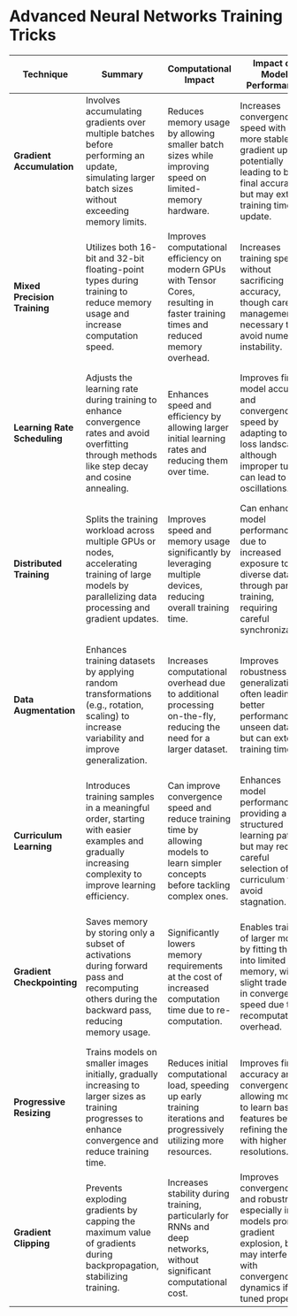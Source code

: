 # Advanced Neural Networks Training Tricks

| Technique                    | Summary | Computational Impact | Impact on Model Performance | Practical Use Cases | Efficiency and Scalability | Implementation Tips |
|------------------------------|---------|----------------------|-----------------------------|---------------------|----------------------------|---------------------|
| **Gradient Accumulation**     | Involves accumulating gradients over multiple batches before performing an update, simulating larger batch sizes without exceeding memory limits. | Reduces memory usage by allowing smaller batch sizes while improving speed on limited-memory hardware. | Increases convergence speed with a more stable gradient update, potentially leading to better final accuracy, but may extend training time per update. | Ideal for training very large models or datasets where GPU memory is constrained. | Enables training of larger models on smaller hardware. Can distribute workload across multiple GPUs if combined with distributed techniques. | Ensure gradient accumulation steps are properly configured. Adjust learning rates according to effective batch size changes. |
| **Mixed Precision Training**   | Utilizes both 16-bit and 32-bit floating-point types during training to reduce memory usage and increase computation speed. | Improves computational efficiency on modern GPUs with Tensor Cores, resulting in faster training times and reduced memory overhead. | Increases training speed without sacrificing accuracy, though careful management is necessary to avoid numerical instability. | Best for deep neural networks on large datasets where speed is crucial, such as in computer vision and NLP tasks. | Allows larger models to fit in GPU memory. Scales well across multiple GPUs with minimal adjustments needed. | Use libraries like NVIDIA's Apex or PyTorch's native AMP to implement mixed precision. Monitor for potential issues with gradient overflow. |
| **Learning Rate Scheduling**   | Adjusts the learning rate during training to enhance convergence rates and avoid overfitting through methods like step decay and cosine annealing. | Enhances speed and efficiency by allowing larger initial learning rates and reducing them over time. | Improves final model accuracy and convergence speed by adapting to the loss landscape, although improper tuning can lead to oscillations. | Effective when training models with complex loss landscapes, such as ResNets or Transformers. | Integrate with optimizers for dynamic learning rates. Monitor loss curves for adjustments, combining with gradient accumulation for optimal results. | Tune learning rate schedules based on model behavior. Use visualization tools to track learning progress. |
| **Distributed Training**       | Splits the training workload across multiple GPUs or nodes, accelerating training of large models by parallelizing data processing and gradient updates. | Improves speed and memory usage significantly by leveraging multiple devices, reducing overall training time. | Can enhance model performance due to increased exposure to diverse data through parallel training, requiring careful synchronization. | Ideal for large-scale datasets and models, common in deep learning for NLP and image processing. | Requires proper synchronization of gradients and parameters. Libraries like PyTorch’s DDP can facilitate implementation. | Ensure data is evenly distributed across devices and monitor for communication overhead. |
| **Data Augmentation**         | Enhances training datasets by applying random transformations (e.g., rotation, scaling) to increase variability and improve generalization. | Increases computational overhead due to additional processing on-the-fly, reducing the need for a larger dataset. | Improves robustness and generalization, often leading to better performance on unseen data, but can extend training times. | Effective in computer vision tasks where overfitting is a concern, especially when labeled data is limited. | Can be scaled by preprocessing data and applying augmentations in parallel on multiple GPUs. | Use libraries like Albumentations or torchvision transforms. Monitor augmentation levels to balance generalization and performance. |
| **Curriculum Learning**       | Introduces training samples in a meaningful order, starting with easier examples and gradually increasing complexity to improve learning efficiency. | Can improve convergence speed and reduce training time by allowing models to learn simpler concepts before tackling complex ones. | Enhances model performance by providing a structured learning path, but may require careful selection of the curriculum to avoid stagnation. | Best for tasks where complexity varies significantly, such as NLP or complex image classification. | Can be combined with other techniques like data augmentation to enrich the learning experience. | Start with a well-defined set of easy-to-hard tasks. Regularly assess model performance to adjust the curriculum as needed. |
| **Gradient Checkpointing**    | Saves memory by storing only a subset of activations during forward pass and recomputing others during the backward pass, reducing memory usage. | Significantly lowers memory requirements at the cost of increased computation time due to re-computation. | Enables training of larger models by fitting them into limited memory, with a slight trade-off in convergence speed due to recomputation overhead. | Effective for training very deep networks, such as transformers or large convolutional networks, where memory is a concern. | Choose which layers to checkpoint carefully to balance memory savings with recomputation costs. | Use PyTorch’s built-in functionalities to implement gradient checkpointing and monitor for computational overhead. |
| **Progressive Resizing**      | Trains models on smaller images initially, gradually increasing to larger sizes as training progresses to enhance convergence and reduce training time. | Reduces initial computational load, speeding up early training iterations and progressively utilizing more resources. | Improves final accuracy and convergence by allowing models to learn basic features before refining them with higher resolutions. | Effective in tasks where input size can vary, such as object detection and image classification. | Plan a structured resizing strategy based on model architecture and dataset characteristics. | Monitor performance improvements at each resizing stage and adjust the resizing schedule as necessary. |
| **Gradient Clipping**         | Prevents exploding gradients by capping the maximum value of gradients during backpropagation, stabilizing training. | Increases stability during training, particularly for RNNs and deep networks, without significant computational cost. | Improves convergence and robustness, especially in models prone to gradient explosion, but may interfere with convergence dynamics if not tuned properly. | Useful in recurrent neural networks, GANs, and other deep networks where gradient stability is critical. | Implement with care; choose a clipping threshold based on experimentation with the model. Monitor gradient norms during training. |
